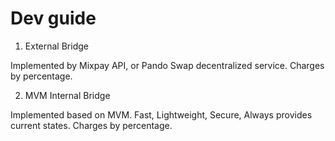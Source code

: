 # Dev guide

1. External Bridge

Implemented by Mixpay API, or Pando Swap decentralized service. Charges by percentage.

2. MVM Internal Bridge

Implemented based on MVM. Fast, Lightweight, Secure, Always provides current states. Charges by percentage.

